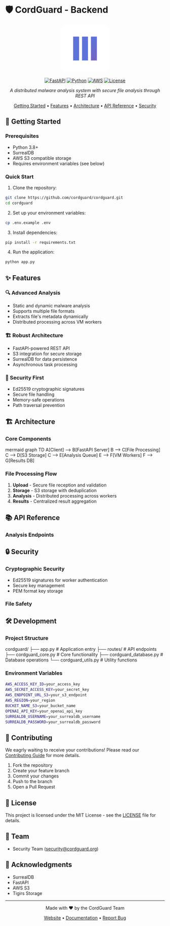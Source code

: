 # 🛡️ CordGuard - Backend

<div align="center">

<img src="cordguard-assets/logo.png" width="150" height="150" style="border-radius: 10px;" alt="CordGuard Logo">


[![FastAPI](https://img.shields.io/badge/FastAPI-005571?style=for-the-badge&logo=fastapi)](https://fastapi.tiangolo.com)
[![Python](https://img.shields.io/badge/python-3670A0?style=for-the-badge&logo=python&logoColor=ffdd54)](https://www.python.org)
[![AWS](https://img.shields.io/badge/AWS-%23FF9900.svg?style=for-the-badge&logo=amazon-aws&logoColor=white)](https://aws.amazon.com)
[![License](https://img.shields.io/badge/license-MIT-blue.svg?style=for-the-badge)](LICENSE)

*A distributed malware analysis system with secure file analysis through REST API*

[Getting Started](#-getting-started) •
[Features](#-features) •
[Architecture](#%EF%B8%8F-architecture) •
[API Reference](#-api-reference) •
[Security](#-security)

</div>

## 🚀 Getting Started

### Prerequisites

- Python 3.8+
- SurrealDB
- AWS S3 compatible storage
- Requires environment variables (see below)

### Quick Start

1. Clone the repository:

```bash
git clone https://github.com/cordguard/cordguard.git
cd cordguard
```

2. Set up your environment variables:

```bash
cp .env.example .env
```

3. Install dependencies:

```bash
pip install -r requirements.txt
```

4. Run the application:

```bash
python app.py
```


## ✨ Features

### 🔍 Advanced Analysis
- Static and dynamic malware analysis
- Supports multiple file formats
- Extracts file's metadata dynamically 
- Distributed processing across VM workers

### 🏗️ Robust Architecture
- FastAPI-powered REST API
- S3 integration for secure storage
- SurrealDB for data persistence
- Asynchronous task processing

### 🔐 Security First
- Ed25519 cryptographic signatures
- Secure file handling
- Memory-safe operations
- Path traversal prevention
  

## 🏗️ Architecture


### Core Components

mermaid
graph TD
A[Client] --> B[FastAPI Server]
B --> C[File Processing]
C --> D[S3 Storage]
C --> E[Analysis Queue]
E --> F[VM Workers]
F --> G[Results DB]


### File Processing Flow

1. **Upload** - Secure file reception and validation
2. **Storage** - S3 storage with deduplication
3. **Analysis** - Distributed processing across workers
4. **Results** - Centralized result aggregation

## 📚 API Reference

### Analysis Endpoints


## 🔒 Security

### Cryptographic Security
- Ed25519 signatures for worker authentication
- Secure key management
- PEM format key storage

### File Safety


## 🛠️ Development

### Project Structure

cordguard/
├── app.py # Application entry
├── routes/ # API endpoints
├── cordguard_core.py # Core functionality
├── cordguard_database.py # Database operations
└── cordguard_utils.py # Utility functions

### Environment Variables

```bash
AWS_ACCESS_KEY_ID=your_access_key
AWS_SECRET_ACCESS_KEY=your_secret_key
AWS_ENDPOINT_URL_S3=your_s3_endpoint
AWS_REGION=your_region
BUCKET_NAME_S3=your_bucket_name
OPENAI_API_KEY=your_openai_api_key
SURREALDB_USERNAME=your_surrealdb_username
SURREALDB_PASSWORD=your_surrealdb_password
```


## 🤝 Contributing

We eagrly waiting to receive your contributions! Please read our [Contributing Guide](CONTRIBUTING.md) for more details.

1. Fork the repository
2. Create your feature branch
3. Commit your changes
4. Push to the branch
5. Open a Pull Request

## 📄 License

This project is licensed under the MIT License - see the [LICENSE](LICENSE) file for details.

## 👥 Team

- Security Team (security@cordguard.org)

## 🙏 Acknowledgments

- SurrealDB
- FastAPI
- AWS S3
- Tigirs Storage
---

<div align="center">

Made with ❤️ by the CordGuard Team

[Website](https://cordguard.org) • 
[Documentation](https://docs.cordguard.org) • 
[Report Bug](https://github.com/CordGuard/cordguard-backend/issues)

</div>
